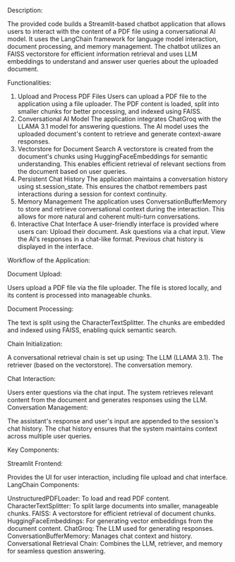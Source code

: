 Description:


The provided code builds a Streamlit-based chatbot application that allows users to interact with the content of a PDF file using a conversational AI model. It uses the LangChain framework for language model interaction, document processing, and memory management. The chatbot utilizes an FAISS vectorstore for efficient information retrieval and uses LLM embeddings to understand and answer user queries about the uploaded document.

Functionalities:


1. Upload and Process PDF Files
Users can upload a PDF file to the application using a file uploader.
The PDF content is loaded, split into smaller chunks for better processing, and indexed using FAISS.
2. Conversational AI Model
The application integrates ChatGroq with the LLAMA 3.1 model for answering questions.
The AI model uses the uploaded document's content to retrieve and generate context-aware responses.
3. Vectorstore for Document Search
A vectorstore is created from the document's chunks using HuggingFaceEmbeddings for semantic understanding.
This enables efficient retrieval of relevant sections from the document based on user queries.
4. Persistent Chat History
The application maintains a conversation history using st.session_state.
This ensures the chatbot remembers past interactions during a session for context continuity.
5. Memory Management
The application uses ConversationBufferMemory to store and retrieve conversational context during the interaction.
This allows for more natural and coherent multi-turn conversations.
6. Interactive Chat Interface
A user-friendly interface is provided where users can:
Upload their document.
Ask questions via a chat input.
View the AI's responses in a chat-like format.
Previous chat history is displayed in the interface.


Workflow of the Application:

Document Upload:

Users upload a PDF file via the file uploader.
The file is stored locally, and its content is processed into manageable chunks.

Document Processing:

The text is split using the CharacterTextSplitter.
The chunks are embedded and indexed using FAISS, enabling quick semantic search.

Chain Initialization:

A conversational retrieval chain is set up using:
The LLM (LLAMA 3.1).
The retriever (based on the vectorstore).
The conversation memory.

Chat Interaction:

Users enter questions via the chat input.
The system retrieves relevant content from the document and generates responses using the LLM.
Conversation Management:

The assistant's response and user's input are appended to the session's chat history.
The chat history ensures that the system maintains context across multiple user queries.

Key Components:

Streamlit Frontend:

Provides the UI for user interaction, including file upload and chat interface.
LangChain Components:

UnstructuredPDFLoader: To load and read PDF content.
CharacterTextSplitter: To split large documents into smaller, manageable chunks.
FAISS: A vectorstore for efficient retrieval of document chunks.
HuggingFaceEmbeddings: For generating vector embeddings from the document content.
ChatGroq: The LLM used for generating responses.
ConversationBufferMemory: Manages chat context and history.
Conversational Retrieval Chain: Combines the LLM, retriever, and memory for seamless question answering.
